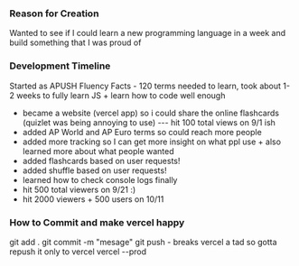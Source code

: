 ### Reason for Creation
Wanted to see if I could learn a new programming language in a week and build something that I was proud of

### Development Timeline
Started as APUSH Fluency Facts - 120 terms needed to learn, took about 1-2 weeks to fully learn JS + learn how to code well enough
- became a website (vercel app) so i could share the online flashcards (quizlet was being annoying to use)  --- hit 100 total views on 9/1 ish
- added AP World and AP Euro terms so could reach more people
- added more tracking so I can get more insight on what ppl use + also learned more about what people wanted
- added flashcards based on user requests!
- added shuffle based on user requests!
- learned how to check console logs finally
- hit 500 total viewers on 9/21 :)
- hit 2000 viewers + 500 users on 10/11


### How to Commit and make vercel happy
git add .
git commit -m "mesage"
git push  - breaks vercel a tad so gotta repush it only to vercel
vercel --prod
